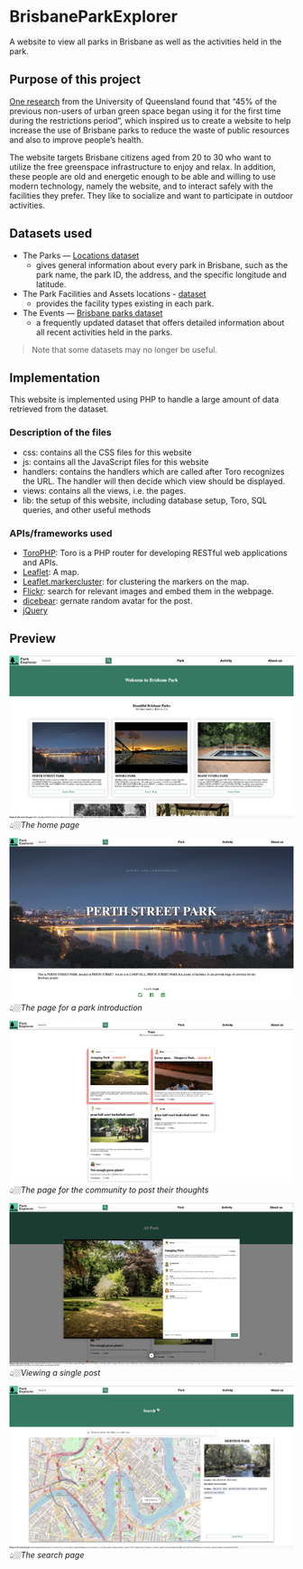 # BrisbaneParkExplorer

A website to view all parks in Brisbane as well as the activities held in the park.

## Purpose of this project

[One research](https://doi.org/10.1002/pan3.10218) from the University of Queensland found that “45% of the previous non-users of urban green space began using it for the first time during the restrictions period”, which inspired us to create a website to help increase the use of Brisbane parks to reduce the waste of public resources and also to improve people’s health.

The website targets Brisbane citizens aged from 20 to 30 who want to utilize the free greenspace infrastructure to enjoy and relax. In addition, these people are old and energetic enough to be able and willing to use modern technology, namely the website, and to interact safely with the facilities they prefer. They like to socialize and want to participate in outdoor activities.

## Datasets used

- The Parks — [Locations dataset](https://www.data.brisbane.qld.gov.au/data/dataset/park-locations)
    - gives general information about every park in Brisbane, such as the park name, the park ID, the address, and the specific longitude and latitude.
- The Park Facilities and Assets locations - [dataset](https://www.data.brisbane.qld.gov.au/data/dataset/park-facilities-and-assets)
    - provides the facility types existing in each park.
- The Events — [Brisbane parks dataset](https://www.data.brisbane.qld.gov.au/data/dataset/brisbane-parks-events)
    - a frequently updated dataset that offers detailed information about all recent activities held in the parks.

> Note that some datasets may no longer be useful.

## Implementation

This website is implemented using PHP to handle a large amount of data retrieved from the dataset. 

### Description of the files

- css: contains all the CSS files for this website
- js: contains all the JavaScript files for this website
- handlers: contains the handlers which are called after Toro recognizes the URL. The handler will then decide which view should be displayed.
- views: contains all the views, i.e. the pages.
- lib: the setup of this website, including database setup, Toro, SQL queries, and other useful methods

### APIs/frameworks used
- [ToroPHP](https://github.com/anandkunal/ToroPHP): Toro is a PHP router for developing RESTful web applications and APIs.
- [Leaflet](https://github.com/Leaflet/Leaflet): A map.
- [Leaflet.markercluster](https://github.com/Leaflet/Leaflet.markercluster): for clustering the markers on the map.
- [Flickr](https://www.flickr.com/services/api/): search for relevant images and embed them in the webpage.
- [dicebear](https://github.com/dicebear/dicebear/actions): gernate random avatar for the post.
- [jQuery](https://github.com/jquery)

## Preview

![Home page](./preview/studio1Project1.png)
*👆🏼The home page*

![Park detail page](./preview/studio1Project2.png)
*👆🏼The page for a park introduction*

![Post page](./preview/studio1Project3.png)
*👆🏼The page for the community to post their thoughts*

![Viewing a post](./preview/studio1Project4.png)
*👆🏼Viewing a single post*

![View on the map](./preview/studio1Project5.png)
*👆🏼The search page*